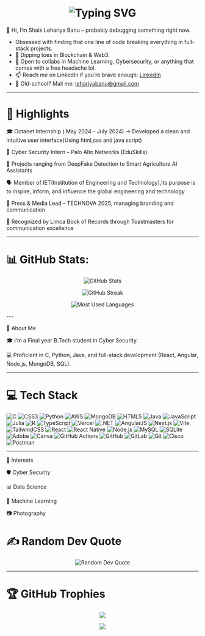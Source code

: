 
<h1 align="center">
  <img src="https://readme-typing-svg.demolab.com?font=Fira+Code&weight=600&size=28&pause=1000&color=32CD32&center=true&vCenter=true&width=900&lines=Welcome+to+my+GitHub+-+I'm+Shaik+Lehariya+Banu" alt="Typing SVG" />
</h1>

👋 Hi, I’m Shaik Lehariya Banu – probably debugging something right now.
- Obsessed with finding that one line of code breaking everything in full-stack projects.
- 🌱 Dipping toes in Blockchain & Web3.
- 💞️ Open to collabs in Machine Learning, Cybersecurity, or anything that comes with a free headache lol.
- 📫 Reach me on LinkedIn if you’re brave enough: [LinkedIn](https://www.linkedin.com/in/lehariya-banu-08b7352a2/)
- 📧 Old-school? Mail me: lehariyabanu@gmail.com
- - -

# 🌟 Highlights

🎓  Octanet Internship ( May 2024 - July 2024) → Developed a clean and intuitive user interface(Using html,css and java script)

🔐 Cyber Security Intern – Palo Alto Networks (EduSkills)

🤖 Projects ranging from DeepFake Detection to Smart Agriculture AI Assistants

🗣️ Member of IET(Institution of Engineering and Technology),Its purpose is to inspire, inform, and influence the global engineering and technology

🎤 Press & Media Lead – TECHNOVA 2025, managing branding and communication

🏅 Recognized by Limca Book of Records through Toastmasters for communication excellence

---

# 📊 GitHub Stats:

<p align="center">
  <!-- GitHub Stats Card -->
  <img src="http://github-profile-summary-cards.vercel.app/api/cards/stats?username=lehariya&theme=github_dark" alt="GitHub Stats"/>
</p>

<p align="center">
  <!-- Streak Stats -->
  <img src="https://github-readme-streak-stats.herokuapp.com/?user=lehariya&theme=dark&hide_border=true" alt="GitHub Streak"/>
</p>

<p align="center">
  <!-- Most Used Languages -->
  <img src="https://github-readme-stats.vercel.app/api/top-langs/?username=lehariya&layout=compact&theme=dark&hide_border=true" alt="Most Used Languages"/>
</p>
---

🚀 About Me

🎓 I’m a Final year B.Tech student in Cyber Security.

💻 Proficient in C, Python, Java, and full-stack development (React, Angular, Node.js, MongoDB, SQL).

---

# 💻 Tech Stack

![C](https://img.shields.io/badge/C-00599C?style=for-the-badge&logo=c&logoColor=white)
![CSS3](https://img.shields.io/badge/CSS3-1572B6?style=for-the-badge&logo=css3&logoColor=white)
![Python](https://img.shields.io/badge/Python-3776AB?style=for-the-badge&logo=python&logoColor=white)
![AWS](https://img.shields.io/badge/AWS-232F3E?style=for-the-badge&logo=amazon-aws&logoColor=white)
![MongoDB](https://img.shields.io/badge/MongoDB-4EA94B?style=for-the-badge&logo=mongodb&logoColor=white)
![HTML5](https://img.shields.io/badge/HTML5-E34F26?style=for-the-badge&logo=html5&logoColor=white)
![Java](https://img.shields.io/badge/Java-ED8B00?style=for-the-badge&logo=java&logoColor=white)
![JavaScript](https://img.shields.io/badge/JavaScript-F7DF1E?style=for-the-badge&logo=javascript&logoColor=black)
![Julia](https://img.shields.io/badge/Julia-9558B2?style=for-the-badge&logo=julia&logoColor=white)
![R](https://img.shields.io/badge/R-276DC3?style=for-the-badge&logo=r&logoColor=white)
![TypeScript](https://img.shields.io/badge/TypeScript-007ACC?style=for-the-badge&logo=typescript&logoColor=white)
![Vercel](https://img.shields.io/badge/Vercel-000000?style=for-the-badge&logo=vercel&logoColor=white)
![.NET](https://img.shields.io/badge/.NET-512BD4?style=for-the-badge&logo=dotnet&logoColor=white)
![AngularJS](https://img.shields.io/badge/AngularJS-E23237?style=for-the-badge&logo=angularjs&logoColor=white)
![Next.js](https://img.shields.io/badge/Next.js-000000?style=for-the-badge&logo=nextdotjs&logoColor=white)
![Vite](https://img.shields.io/badge/Vite-646CFF?style=for-the-badge&logo=vite&logoColor=white)
![TailwindCSS](https://img.shields.io/badge/TailwindCSS-06B6D4?style=for-the-badge&logo=tailwindcss&logoColor=white)
![React](https://img.shields.io/badge/React-20232A?style=for-the-badge&logo=react&logoColor=61DAFB)
![React Native](https://img.shields.io/badge/React_Native-20232A?style=for-the-badge&logo=react&logoColor=61DAFB)
![Node.js](https://img.shields.io/badge/Node.js-43853D?style=for-the-badge&logo=node.js&logoColor=white)
![MySQL](https://img.shields.io/badge/MySQL-005C84?style=for-the-badge&logo=mysql&logoColor=white)
![SQLite](https://img.shields.io/badge/SQLite-07405E?style=for-the-badge&logo=sqlite&logoColor=white)
![Adobe](https://img.shields.io/badge/Adobe-FF0000?style=for-the-badge&logo=adobe&logoColor=white)
![Canva](https://img.shields.io/badge/Canva-00C4CC?style=for-the-badge&logo=canva&logoColor=white)
![GitHub Actions](https://img.shields.io/badge/GitHub_Actions-2088FF?style=for-the-badge&logo=githubactions&logoColor=white)
![GitHub](https://img.shields.io/badge/GitHub-181717?style=for-the-badge&logo=github&logoColor=white)
![GitLab](https://img.shields.io/badge/GitLab-FC6D26?style=for-the-badge&logo=gitlab&logoColor=white)
![Git](https://img.shields.io/badge/GIT-E44C30?style=for-the-badge&logo=git&logoColor=white)
![Cisco](https://img.shields.io/badge/Cisco-1BA0D7?style=for-the-badge&logo=cisco&logoColor=white)
![Postman](https://img.shields.io/badge/Postman-FF6C37?style=for-the-badge&logo=postman&logoColor=white)

---

🎯 Interests

🛡 Cyber Security

📊 Data Science

🤖 Machine Learning

📷 Photography

# ✍️ Random Dev Quote

<p align="center">
  <img src="https://quotes-github-readme.vercel.app/api?type=horizontal&theme=radical" alt="Random Dev Quote"/>
</p>


---

# 🏆 GitHub Trophies

<p align="center">
  <!-- Top Row: 8 trophies -->
  <img src="https://github-profile-trophy.vercel.app/?username=lehariya&theme=radical&no-frame=true&no-bg=true&margin-w=10&margin-h=10&title=MultiLanguage,Repositories,Commits,PullRequest,Followers,Issues,Experience,Stars" />
</p>

<p align="center">
  <!-- Bottom Row: 1 trophy -->
  <img src="https://github-profile-trophy.vercel.app/?username=lehariya&theme=radical&no-frame=true&no-bg=true&margin-w=10&margin-h=10&title=Reviews" />
</p>
